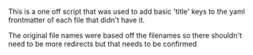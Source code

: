 This is a one off script that was used
to add basic 'title' keys to the yaml
frontmatter of each file that didn't 
have it. 

The original file names were based off
the filenames so there shouldn't need 
to be more redirects but that needs to
be confirmed

